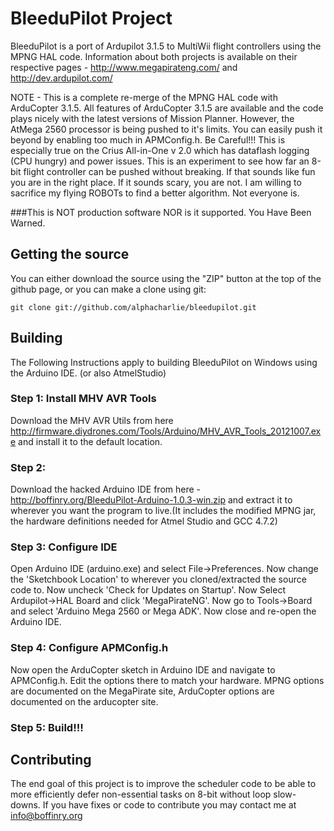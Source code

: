 # BleeduPilot Project

BleeduPilot is a port of Ardupilot 3.1.5 to MultiWii flight controllers using the MPNG HAL code. Information 
about both projects is available on their respective pages - 
http://www.megapirateng.com/ and http://dev.ardupilot.com/

NOTE - This is a complete re-merge of the MPNG HAL code with ArduCopter 3.1.5. All features of ArduCopter 3.1.5 
are available and the code plays nicely with the latest versions of Mission Planner. However, the AtMega 2560 processor is being 
pushed to it's limits. You can easily push it beyond by enabling too much in APMConfig.h. Be Careful!!! This is especially true 
on the Crius All-in-One v 2.0 which has dataflash logging (CPU hungry) and power issues. This is an experiment to see how far an 
8-bit flight controller can be pushed without breaking. If that sounds like fun you are in the right place. If it sounds scary, 
you are not. I am willing to sacrifice my flying ROBOTs to find a better algorithm. Not everyone is.

###This is NOT production software NOR is it supported. You Have Been Warned.

## Getting the source

You can either download the source using the "ZIP" button at the top
of the github page, or you can make a clone using git:

```
git clone git://github.com/alphacharlie/bleedupilot.git
```

## Building
The Following Instructions apply to building BleeduPilot on Windows using the Arduino IDE. (or also AtmelStudio)
### Step 1: Install MHV AVR Tools
Download the MHV AVR Utils from here http://firmware.diydrones.com/Tools/Arduino/MHV_AVR_Tools_20121007.exe and 
install it to the default location.
### Step 2: 
Download the hacked Arduino IDE from here - http://boffinry.org/BleeduPilot-Arduino-1.0.3-win.zip and extract it to wherever you want the 
program to live.(It includes the modified MPNG jar, the hardware definitions needed for Atmel Studio and GCC 4.7.2)
### Step 3: Configure IDE
Open Arduino IDE (arduino.exe) and select File->Preferences. Now change the 'Sketchbook Location' to wherever you cloned/extracted the 
source code to. Now uncheck 'Check for Updates on Startup'. Now Select Ardupilot->HAL Board and click 'MegaPirateNG'. Now go to 
Tools->Board and select 'Arduino Mega 2560 or Mega ADK'. Now close and re-open the Arduino IDE.
### Step 4: Configure APMConfig.h
Now open the ArduCopter sketch in Arduino IDE and navigate to APMConfig.h. Edit the options there to match your hardware. MPNG options are 
documented on the MegaPirate site, ArduCopter options are documented on the arducopter site. 
### Step 5: Build!!!

## Contributing
The end goal of this project is to improve the scheduler code to be able to more efficiently defer non-essential tasks on 8-bit without loop slow-downs. If you have fixes or code to contribute you may contact me at info@boffinry.org

